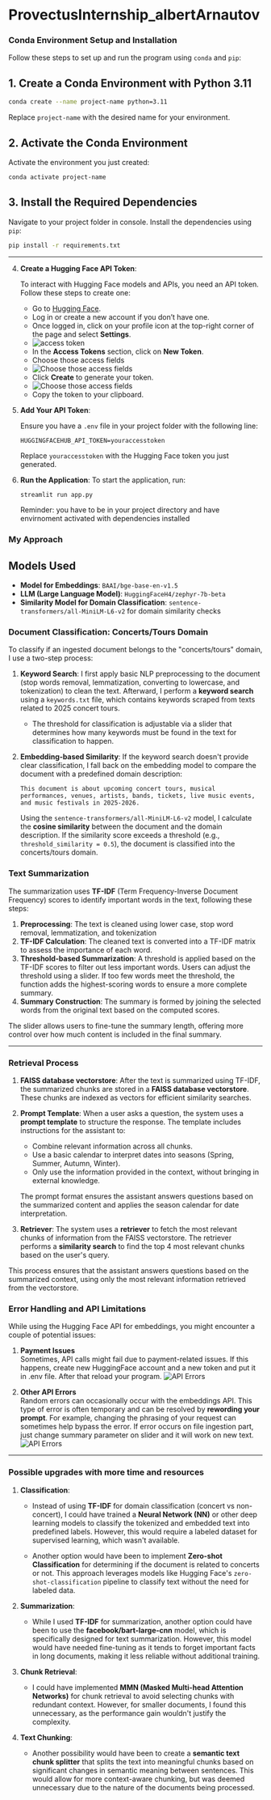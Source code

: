 # ProvectusInternship_albertArnautov

### Conda Environment Setup and Installation

Follow these steps to set up and run the program using `conda` and `pip`:

## 1. Create a Conda Environment with Python 3.11

```bash
conda create --name project-name python=3.11
```

Replace `project-name` with the desired name for your environment.

## 2. Activate the Conda Environment

Activate the environment you just created:

```bash
conda activate project-name
```

## 3. Install the Required Dependencies

Navigate to your project folder in console.
Install the dependencies using `pip`:

```bash
pip install -r requirements.txt
```

---

4. **Create a Hugging Face API Token**:

   To interact with Hugging Face models and APIs, you need an API token. Follow these steps to create one:
   
   - Go to [Hugging Face](https://huggingface.co/).
   - Log in or create a new account if you don’t have one.
   - Once logged in, click on your profile icon at the top-right corner of the page and select **Settings**.
   - ![access token](png/accesstoken.png)
   - In the **Access Tokens** section, click on **New Token**.
   - Choose those access fields
   - ![Choose those access fields](png/mark.png)
   - Click **Create** to generate your token.
   - ![Choose those access fields](png/createtoken.png)
   - Copy the token to your clipboard.

5. **Add Your API Token**:

   Ensure you have a `.env` file in your project folder with the following line:
   ```text
   HUGGINGFACEHUB_API_TOKEN=youraccesstoken
   ```
   Replace `youraccesstoken` with the Hugging Face token you just generated.

6. **Run the Application**:
   To start the application, run:
   ```bash
   streamlit run app.py
   ```

   Reminder: you have to be in your project directory and have envirnoment activated with dependencies installed

### My Approach

## Models Used

- **Model for Embeddings**: `BAAI/bge-base-en-v1.5`
- **LLM (Large Language Model)**: `HuggingFaceH4/zephyr-7b-beta`
- **Similarity Model for Domain Classification**: `sentence-transformers/all-MiniLM-L6-v2` for domain similarity checks

### Document Classification: Concerts/Tours Domain

To classify if an ingested document belongs to the "concerts/tours" domain, I use a two-step process:

1. **Keyword Search**: I first apply basic NLP preprocessing to the document (stop words removal, lemmatization, converting to lowercase, and tokenization) to clean the text. Afterward, I perform a **keyword search** using a `keywords.txt` file, which contains keywords scraped from texts related to 2025 concert tours.

   - The threshold for classification is adjustable via a slider that determines how many keywords must be found in the text for classification to happen.

2. **Embedding-based Similarity**: If the keyword search doesn't provide clear classification, I fall back on the embedding model to compare the document with a predefined domain description:
   ```text
   This document is about upcoming concert tours, musical performances, venues, artists, bands, tickets, live music events, and music festivals in 2025-2026.
   ```
   Using the `sentence-transformers/all-MiniLM-L6-v2` model, I calculate the **cosine similarity** between the document and the domain description. If the similarity score exceeds a threshold (e.g., `threshold_similarity = 0.5`), the document is classified into the concerts/tours domain.

### Text Summarization

The summarization uses **TF-IDF** (Term Frequency-Inverse Document Frequency) scores to identify important words in the text, following these steps:

1. **Preprocessing**: The text is cleaned using lower case, stop word removal, lemmatization, and tokenization
2. **TF-IDF Calculation**: The cleaned text is converted into a TF-IDF matrix to assess the importance of each word.
3. **Threshold-based Summarization**: A threshold is applied based on the TF-IDF scores to filter out less important words. Users can adjust the threshold using a slider. If too few words meet the threshold, the function adds the highest-scoring words to ensure a more complete summary.
4. **Summary Construction**: The summary is formed by joining the selected words from the original text based on the computed scores.

The slider allows users to fine-tune the summary length, offering more control over how much content is included in the final summary.

---

### Retrieval Process

1. **FAISS database vectorstore**: 
   After the text is summarized using TF-IDF, the summarized chunks are stored in a **FAISS database vectorstore**. These chunks are indexed as vectors for efficient similarity searches.

2. **Prompt Template**: 
   When a user asks a question, the system uses a **prompt template** to structure the response. The template includes instructions for the assistant to:
   - Combine relevant information across all chunks.
   - Use a basic calendar to interpret dates into seasons (Spring, Summer, Autumn, Winter).
   - Only use the information provided in the context, without bringing in external knowledge.
   
   The prompt format ensures the assistant answers questions based on the summarized content and applies the season calendar for date interpretation.

3. **Retriever**: 
   The system uses a **retriever** to fetch the most relevant chunks of information from the FAISS vectorstore. The retriever performs a **similarity search** to find the top 4 most relevant chunks based on the user's query.

This process ensures that the assistant answers questions based on the summarized context, using only the most relevant information retrieved from the vectorstore.


### Error Handling and API Limitations

While using the Hugging Face API for embeddings, you might encounter a couple of potential issues:

1. **Payment Issues**  
   Sometimes, API calls might fail due to payment-related issues. If this happens, create new HuggingFace account and a new token and put it in .env file. After that reload your program.
   ![API Errors](png/paymentError.png)

2. **Other API Errors**  
   Random errors can occasionally occur with the embeddings API. This type of error is often temporary and can be resolved by **rewording your prompt**. For example, changing the phrasing of your request can sometimes help bypass the error. If error occurs on file ingestion part, just change summary parameter on slider and it will work on new text.
   ![API Errors](png/randomError.png)

---



   
### Possible upgrades with more time and resources

1. **Classification**:
   - Instead of using **TF-IDF** for domain classification (concert vs non-concert), I could have trained a **Neural Network (NN)** or other deep learning models to classify the tokenized and embedded text into predefined labels. However, this would require a labeled dataset for supervised learning, which wasn't available.

   - Another option would have been to implement **Zero-shot Classification** for determining if the document is related to concerts or not. This approach leverages models like Hugging Face's `zero-shot-classification` pipeline to classify text without the need for labeled data.

2. **Summarization**:
   - While I used **TF-IDF** for summarization, another option could have been to use the **facebook/bart-large-cnn** model, which is specifically designed for text summarization. However, this model would have needed fine-tuning as it tends to forget important facts in long documents, making it less reliable without additional training.

3. **Chunk Retrieval**:
   - I could have implemented **MMN (Masked Multi-head Attention Networks)** for chunk retrieval to avoid selecting chunks with redundant context. However, for smaller documents, I found this unnecessary, as the performance gain wouldn't justify the complexity.

4. **Text Chunking**:
   - Another possibility would have been to create a **semantic text chunk splitter** that splits the text into meaningful chunks based on significant changes in semantic meaning between sentences. This would allow for more context-aware chunking, but was deemed unnecessary due to the nature of the documents being processed.


